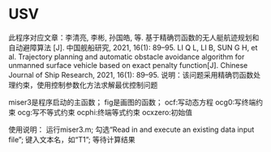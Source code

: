 # USV
此程序对应文章：李清亮, 李彬, 孙国皓, 等. 基于精确罚函数的无人艇航迹规划和自动避障算法 [J]. 中国舰船研究, 2021, 16(1): 89–95.
LI Q L, LI B, SUN G H, et al. Trajectory planning and automatic obstacle avoidance algorithm for unmanned surface vehicle based on exact penalty function[J]. Chinese Journal of Ship Research, 2021, 16(1): 89–95.
说明：该问题采用精确罚函数处理约束，使用控制参数化方法求解最优控制问题

miser3是程序启动的主函数；
fig是画图的函数；
ocf:写动态方程
ocg0:写终端约束
ocg:写不等式约束
ocphi:终端等式约束
ocxzero:初始值

使用说明：
运行miser3.m;
勾选“Read in and execute an existing data input file”;
键入文本名，如“T1”;
等待计算结果
